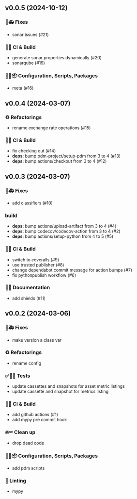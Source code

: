 ## v0.0.5 (2024-10-12)

### 🐛🚑️ Fixes

- sonar issues (#21)

### 💚👷 CI & Build

- generate sonar properties dynamically (#20)
- sonarqube (#19)

### 🔧🔨📦️ Configuration, Scripts, Packages

- meta (#16)

## v0.0.4 (2024-03-07)

### ♻️  Refactorings

- rename exchange rate operations (#15)

### 💚👷 CI & Build

- fix checking out (#14)
- **deps**: bump pdm-project/setup-pdm from 3 to 4 (#13)
- **deps**: bump actions/checkout from 3 to 4 (#12)

## v0.0.3 (2024-03-07)

### 🐛🚑️ Fixes

- add classifiers (#10)

### build

- **deps**: bump actions/upload-artifact from 3 to 4 (#4)
- **deps**: bump codecov/codecov-action from 3 to 4 (#2)
- **deps**: bump actions/setup-python from 4 to 5 (#5)

### 💚👷 CI & Build

- switch to coveralls (#9)
- use trusted publisher (#8)
- change dependabot commit message for action bumps (#7)
- fix pythonpublish workflow (#6)

### 📝💡 Documentation

- add shields (#11)

## v0.0.2 (2024-03-06)

### 🐛🚑️ Fixes

- make version a class var

### ♻️  Refactorings

- rename config

### ✅🤡🧪 Tests

- update cassettes and snapshots for asset metric listings
- update cassette and snapshot for metrics listing

### 💚👷 CI & Build

- add github actions (#1)
- add mypy pre commit hook

### 🔥⚰️  Clean up

- drop dead code

### 🔧🔨📦️ Configuration, Scripts, Packages

- add pdm scripts

### 🚨 Linting

- mypy
